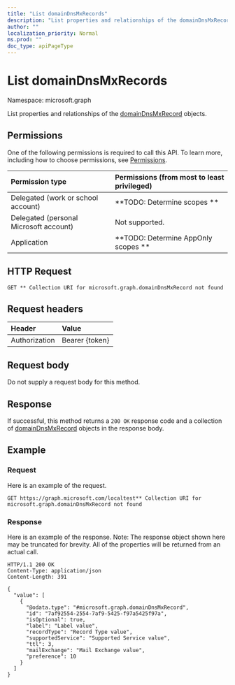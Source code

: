 ```yaml
---
title: "List domainDnsMxRecords"
description: "List properties and relationships of the domainDnsMxRecord objects."
author: ""
localization_priority: Normal
ms.prod: ""
doc_type: apiPageType
---
```


# List domainDnsMxRecords

Namespace: microsoft.graph

List properties and relationships of the [domainDnsMxRecord](../resources/domaindnsmxrecord.md) objects.

## Permissions
One of the following permissions is required to call this API. To learn more, including how to choose permissions, see [Permissions](/concepts/permissions-reference.md).

|Permission type|Permissions (from most to least privileged)|
|:---|:---|
|Delegated (work or school account)|**TODO: Determine scopes **|
|Delegated (personal Microsoft account)|Not supported.|
|Application|**TODO: Determine AppOnly scopes **|

## HTTP Request
<!-- {
  "blockType": "ignored"
}
-->
``` http
GET ** Collection URI for microsoft.graph.domainDnsMxRecord not found
```

## Request headers
|Header|Value|
|:---|:---|
|Authorization|Bearer {token}|

## Request body
Do not supply a request body for this method.

## Response
If successful, this method returns a `200 OK` response code and a collection of [domainDnsMxRecord](../resources/domaindnsmxrecord.md) objects in the response body.

## Example

### Request
Here is an example of the request.
<!-- {
  "blockType": "request",
  "name": "get_domaindnsmxrecord"
}
-->
``` http
GET https://graph.microsoft.com/localtest** Collection URI for microsoft.graph.domainDnsMxRecord not found
```

### Response
Here is an example of the response. Note: The response object shown here may be truncated for brevity. All of the properties will be returned from an actual call.
<!-- {
  "blockType": "response",
  "truncated": true,
  "@odata.type": "collection(microsoft.graph.domaindnsmxrecord)"
}
-->
``` http
HTTP/1.1 200 OK
Content-Type: application/json
Content-Length: 391

{
  "value": [
    {
      "@odata.type": "#microsoft.graph.domainDnsMxRecord",
      "id": "7af92554-2554-7af9-5425-f97a5425f97a",
      "isOptional": true,
      "label": "Label value",
      "recordType": "Record Type value",
      "supportedService": "Supported Service value",
      "ttl": 3,
      "mailExchange": "Mail Exchange value",
      "preference": 10
    }
  ]
}
```

